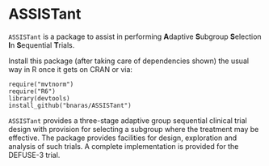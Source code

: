 ASSISTant
=========

`ASSISTant` is a package to assist in performing **A**daptive
**S**ubgroup **S**election **I**n **S**equential **T**rials.

Install this package (after taking care of dependencies shown) the
usual way in R once it gets on CRAN or via:

```{r}
require("mvtnorm")
require("R6")
library(devtools)
install_github("bnaras/ASSISTant")
```

`ASSISTant` provides a three-stage adaptive group sequential clinical
trial design with provision for selecting a subgroup where the
treatment may be effective.  The package provides facilities for
design, exploration and analysis of such trials. A complete
implementation is provided for the DEFUSE-3 trial.
